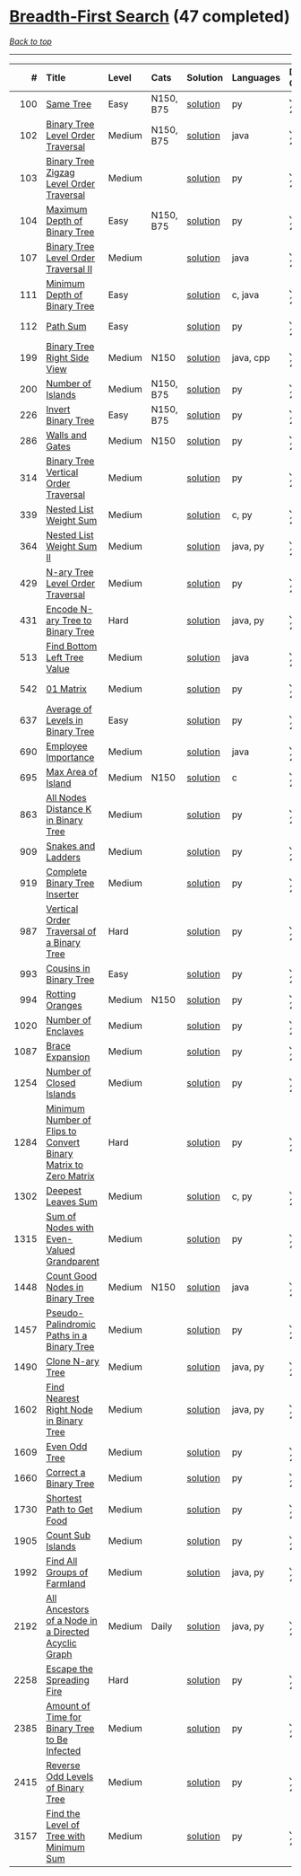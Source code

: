 # [Breadth-First Search](<https://leetcode.com/tag/Breadth-First-Search/>) (47 completed)

*[Back to top](<../../README.md>)*

------

|    # | Title                                                                                                                                                              | Level   | Cats      | Solution                                                                                   | Languages   | Date Complete   |
|-----:|:-------------------------------------------------------------------------------------------------------------------------------------------------------------------|:--------|:----------|:-------------------------------------------------------------------------------------------|:------------|:----------------|
|  100 | [Same Tree](<https://leetcode.com/problems/same-tree>)                                                                                                             | Easy    | N150, B75 | [solution](<../_100. Same Tree.md>)                                                        | py          | Jul 03, 2024    |
|  102 | [Binary Tree Level Order Traversal](<https://leetcode.com/problems/binary-tree-level-order-traversal>)                                                             | Medium  | N150, B75 | [solution](<../_102. Binary Tree Level Order Traversal.md>)                                | java        | Jul 03, 2024    |
|  103 | [Binary Tree Zigzag Level Order Traversal](<https://leetcode.com/problems/binary-tree-zigzag-level-order-traversal>)                                               | Medium  |           | [solution](<../_103. Binary Tree Zigzag Level Order Traversal.md>)                         | py          | Jul 03, 2024    |
|  104 | [Maximum Depth of Binary Tree](<https://leetcode.com/problems/maximum-depth-of-binary-tree>)                                                                       | Easy    | N150, B75 | [solution](<../_104. Maximum Depth of Binary Tree.md>)                                     | py          | Jul 04, 2024    |
|  107 | [Binary Tree Level Order Traversal II](<https://leetcode.com/problems/binary-tree-level-order-traversal-ii>)                                                       | Medium  |           | [solution](<../_107. Binary Tree Level Order Traversal II.md>)                             | java        | Jul 03, 2024    |
|  111 | [Minimum Depth of Binary Tree](<https://leetcode.com/problems/minimum-depth-of-binary-tree>)                                                                       | Easy    |           | [solution](<../_111. Minimum Depth of Binary Tree.md>)                                     | c, java     | Jun 07, 2024    |
|  112 | [Path Sum](<https://leetcode.com/problems/path-sum>)                                                                                                               | Easy    |           | [solution](<../_112. Path Sum.md>)                                                         | py          | Jul 03, 2024    |
|  199 | [Binary Tree Right Side View](<https://leetcode.com/problems/binary-tree-right-side-view>)                                                                         | Medium  | N150      | [solution](<../_199. Binary Tree Right Side View.md>)                                      | java, cpp   | Jul 04, 2024    |
|  200 | [Number of Islands](<https://leetcode.com/problems/number-of-islands>)                                                                                             | Medium  | N150, B75 | [solution](<../_200. Number of Islands.md>)                                                | py          | Jun 16, 2024    |
|  226 | [Invert Binary Tree](<https://leetcode.com/problems/invert-binary-tree>)                                                                                           | Easy    | N150, B75 | [solution](<../_226. Invert Binary Tree.md>)                                               | py          | Jul 03, 2024    |
|  286 | [Walls and Gates](<https://leetcode.com/problems/walls-and-gates>)                                                                                                 | Medium  | N150      | [solution](<../_286. Walls and Gates.md>)                                                  | py          | Jun 14, 2024    |
|  314 | [Binary Tree Vertical Order Traversal](<https://leetcode.com/problems/binary-tree-vertical-order-traversal>)                                                       | Medium  |           | [solution](<../_314. Binary Tree Vertical Order Traversal.md>)                             | py          | Jun 11, 2024    |
|  339 | [Nested List Weight Sum](<https://leetcode.com/problems/nested-list-weight-sum>)                                                                                   | Medium  |           | [solution](<../_339. Nested List Weight Sum.md>)                                           | c, py       | Jul 02, 2024    |
|  364 | [Nested List Weight Sum II](<https://leetcode.com/problems/nested-list-weight-sum-ii>)                                                                             | Medium  |           | [solution](<../_364. Nested List Weight Sum II.md>)                                        | java, py    | Jul 02, 2024    |
|  429 | [N-ary Tree Level Order Traversal](<https://leetcode.com/problems/n-ary-tree-level-order-traversal>)                                                               | Medium  |           | [solution](<../_429. N-ary Tree Level Order Traversal.md>)                                 | py          | Jul 03, 2024    |
|  431 | [Encode N-ary Tree to Binary Tree](<https://leetcode.com/problems/encode-n-ary-tree-to-binary-tree>)                                                               | Hard    |           | [solution](<../_431. Encode N-ary Tree to Binary Tree.md>)                                 | java, py    | Jun 28, 2024    |
|  513 | [Find Bottom Left Tree Value](<https://leetcode.com/problems/find-bottom-left-tree-value>)                                                                         | Medium  |           | [solution](<../_513. Find Bottom Left Tree Value.md>)                                      | java        | Jul 03, 2024    |
|  542 | [01 Matrix](<https://leetcode.com/problems/01-matrix>)                                                                                                             | Medium  |           | [solution](<../_542. 01 Matrix.md>)                                                        | py          | Jun 26, 2024    |
|  637 | [Average of Levels in Binary Tree](<https://leetcode.com/problems/average-of-levels-in-binary-tree>)                                                               | Easy    |           | [solution](<../_637. Average of Levels in Binary Tree.md>)                                 | py          | Jul 03, 2024    |
|  690 | [Employee Importance](<https://leetcode.com/problems/employee-importance>)                                                                                         | Medium  |           | [solution](<../_690. Employee Importance.md>)                                              | java        | Jul 02, 2024    |
|  695 | [Max Area of Island](<https://leetcode.com/problems/max-area-of-island>)                                                                                           | Medium  | N150      | [solution](<../_695. Max Area of Island.md>)                                               | c           | Jun 23, 2024    |
|  863 | [All Nodes Distance K in Binary Tree](<https://leetcode.com/problems/all-nodes-distance-k-in-binary-tree>)                                                         | Medium  |           | [solution](<../_863. All Nodes Distance K in Binary Tree.md>)                              | py          | Jun 26, 2024    |
|  909 | [Snakes and Ladders](<https://leetcode.com/problems/snakes-and-ladders>)                                                                                           | Medium  |           | [solution](<../_909. Snakes and Ladders.md>)                                               | py          | Jun 11, 2024    |
|  919 | [Complete Binary Tree Inserter](<https://leetcode.com/problems/complete-binary-tree-inserter>)                                                                     | Medium  |           | [solution](<../_919. Complete Binary Tree Inserter.md>)                                    | py          | Jul 05, 2024    |
|  987 | [Vertical Order Traversal of a Binary Tree](<https://leetcode.com/problems/vertical-order-traversal-of-a-binary-tree>)                                             | Hard    |           | [solution](<../_987. Vertical Order Traversal of a Binary Tree.md>)                        | py          | Jun 11, 2024    |
|  993 | [Cousins in Binary Tree](<https://leetcode.com/problems/cousins-in-binary-tree>)                                                                                   | Easy    |           | [solution](<../_993. Cousins in Binary Tree.md>)                                           | py          | Jul 03, 2024    |
|  994 | [Rotting Oranges](<https://leetcode.com/problems/rotting-oranges>)                                                                                                 | Medium  | N150      | [solution](<../_994. Rotting Oranges.md>)                                                  | py          | Jun 14, 2024    |
| 1020 | [Number of Enclaves](<https://leetcode.com/problems/number-of-enclaves>)                                                                                           | Medium  |           | [solution](<../_1020. Number of Enclaves.md>)                                              | py          | Jun 26, 2024    |
| 1087 | [Brace Expansion](<https://leetcode.com/problems/brace-expansion>)                                                                                                 | Medium  |           | [solution](<../_1087. Brace Expansion.md>)                                                 | py          | Jun 14, 2024    |
| 1254 | [Number of Closed Islands](<https://leetcode.com/problems/number-of-closed-islands>)                                                                               | Medium  |           | [solution](<../_1254. Number of Closed Islands.md>)                                        | py          | Jun 26, 2024    |
| 1284 | [Minimum Number of Flips to Convert Binary Matrix to Zero Matrix](<https://leetcode.com/problems/minimum-number-of-flips-to-convert-binary-matrix-to-zero-matrix>) | Hard    |           | [solution](<../_1284. Minimum Number of Flips to Convert Binary Matrix to Zero Matrix.md>) | py          | Jun 08, 2024    |
| 1302 | [Deepest Leaves Sum](<https://leetcode.com/problems/deepest-leaves-sum>)                                                                                           | Medium  |           | [solution](<../_1302. Deepest Leaves Sum.md>)                                              | c, py       | Jun 07, 2024    |
| 1315 | [Sum of Nodes with Even-Valued Grandparent](<https://leetcode.com/problems/sum-of-nodes-with-even-valued-grandparent>)                                             | Medium  |           | [solution](<../_1315. Sum of Nodes with Even-Valued Grandparent.md>)                       | py          | Jun 11, 2024    |
| 1448 | [Count Good Nodes in Binary Tree](<https://leetcode.com/problems/count-good-nodes-in-binary-tree>)                                                                 | Medium  | N150      | [solution](<../_1448. Count Good Nodes in Binary Tree.md>)                                 | java        | Jul 04, 2024    |
| 1457 | [Pseudo-Palindromic Paths in a Binary Tree](<https://leetcode.com/problems/pseudo-palindromic-paths-in-a-binary-tree>)                                             | Medium  |           | [solution](<../_1457. Pseudo-Palindromic Paths in a Binary Tree.md>)                       | py          | Jul 05, 2024    |
| 1490 | [Clone N-ary Tree](<https://leetcode.com/problems/clone-n-ary-tree>)                                                                                               | Medium  |           | [solution](<../_1490. Clone N-ary Tree.md>)                                                | java, py    | Jun 01, 2024    |
| 1602 | [Find Nearest Right Node in Binary Tree](<https://leetcode.com/problems/find-nearest-right-node-in-binary-tree>)                                                   | Medium  |           | [solution](<../_1602. Find Nearest Right Node in Binary Tree.md>)                          | java, py    | Jul 02, 2024    |
| 1609 | [Even Odd Tree](<https://leetcode.com/problems/even-odd-tree>)                                                                                                     | Medium  |           | [solution](<../_1609. Even Odd Tree.md>)                                                   | py          | Jul 05, 2024    |
| 1660 | [Correct a Binary Tree](<https://leetcode.com/problems/correct-a-binary-tree>)                                                                                     | Medium  |           | [solution](<../_1660. Correct a Binary Tree.md>)                                           | py          | Jun 26, 2024    |
| 1730 | [Shortest Path to Get Food](<https://leetcode.com/problems/shortest-path-to-get-food>)                                                                             | Medium  |           | [solution](<../_1730. Shortest Path to Get Food.md>)                                       | py          | Jun 26, 2024    |
| 1905 | [Count Sub Islands](<https://leetcode.com/problems/count-sub-islands>)                                                                                             | Medium  |           | [solution](<../_1905. Count Sub Islands.md>)                                               | py          | Jun 24, 2024    |
| 1992 | [Find All Groups of Farmland](<https://leetcode.com/problems/find-all-groups-of-farmland>)                                                                         | Medium  |           | [solution](<../_1992. Find All Groups of Farmland.md>)                                     | java, py    | Jun 23, 2024    |
| 2192 | [All Ancestors of a Node in a Directed Acyclic Graph](<https://leetcode.com/problems/all-ancestors-of-a-node-in-a-directed-acyclic-graph>)                         | Medium  | Daily     | [solution](<../_2192. All Ancestors of a Node in a Directed Acyclic Graph.md>)             | java, py    | Jun 28, 2024    |
| 2258 | [Escape the Spreading Fire](<https://leetcode.com/problems/escape-the-spreading-fire>)                                                                             | Hard    |           | [solution](<../_2258. Escape the Spreading Fire.md>)                                       | py          | Jun 14, 2024    |
| 2385 | [Amount of Time for Binary Tree to Be Infected](<https://leetcode.com/problems/amount-of-time-for-binary-tree-to-be-infected>)                                     | Medium  |           | [solution](<../_2385. Amount of Time for Binary Tree to Be Infected.md>)                   | py          | Jun 26, 2024    |
| 2415 | [Reverse Odd Levels of Binary Tree](<https://leetcode.com/problems/reverse-odd-levels-of-binary-tree>)                                                             | Medium  |           | [solution](<../_2415. Reverse Odd Levels of Binary Tree.md>)                               | py          | Jun 23, 2024    |
| 3157 | [Find the Level of Tree with Minimum Sum](<https://leetcode.com/problems/find-the-level-of-tree-with-minimum-sum>)                                                 | Medium  |           | [solution](<../_3157. Find the Level of Tree with Minimum Sum.md>)                         | py          | Jul 05, 2024    |